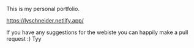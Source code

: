 This is my personal portfolio. 

https://lyschneider.netlify.app/

If you have any suggestions for the webiste you can happily make a pull request :)
Tyy
